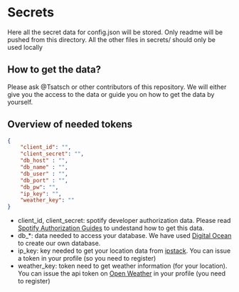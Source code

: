 # Secrets

Here all the secret data for config.json will be stored. Only readme will be pushed from this directory. All the other files in secrets/ should only be used locally

## How to get the data?
Please ask @Tsatsch or other contributors of this repository. We will either give you the access to the data or guide you on how to get the data by yourself.

## Overview of needed tokens
```json
{
    "client_id": "",
    "client_secret": "",
    "db_host" : "",
    "db_name" : "",
    "db_user" : "",
    "db_port" : "",
    "db_pw": "",
    "ip_key": "",
    "weather_key": ""
}
```
- client_id, client_secret: spotify developer authorization data. Please read [Spotify Authorization Guides](https://developer.spotify.com/documentation/general/guides/authorization/app-settings/) to undestand how to get this data.
- db_*: data needed to access your database. We have used [Digital Ocean](https://www.digitalocean.com/) to create our own database.
- ip_key: key needed to get your location data from [ipstack](https://ipstack.com/). You can issue a token in your profile (so you need to register)
- weather_key: token need to get weather information (for your location). You can issue the api token on [Open Weather](https://openweathermap.org/) in your profile (you need to register)